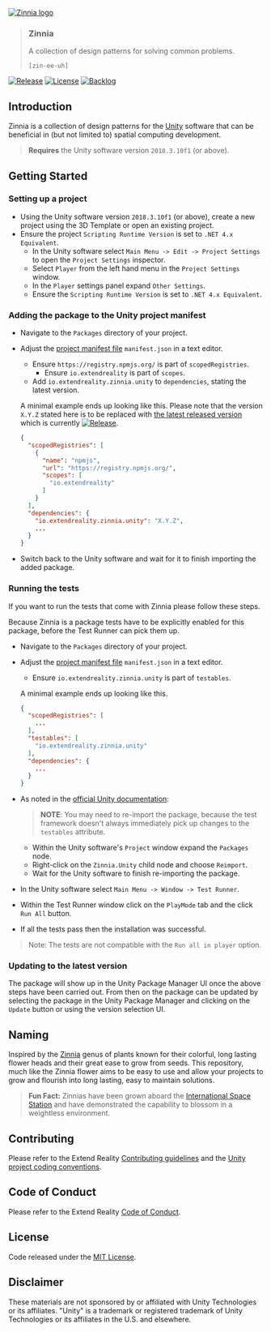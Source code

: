 [![Zinnia logo][Zinnia-Image]](#)

> ### Zinnia
> A collection of design patterns for solving common problems.
>
> `[zin-ee-uh]`

[![Release][Version-Release]][Releases]
[![License][License-Badge]][License]
[![Backlog][Backlog-Badge]][Backlog]

## Introduction

Zinnia is a collection of design patterns for the [Unity] software that can be beneficial in (but not limited to) spatial computing development.

> **Requires** the Unity software version `2018.3.10f1` (or above).

## Getting Started

### Setting up a project

* Using the Unity software version `2018.3.10f1` (or above), create a new project using the 3D Template or open an existing project.
* Ensure the project `Scripting Runtime Version` is set to `.NET 4.x Equivalent`.
  * In the Unity software select `Main Menu -> Edit -> Project Settings` to open the `Project Settings` inspector.
  * Select `Player` from the left hand menu in the `Project Settings` window.
  * In the `Player` settings panel expand `Other Settings`.
  * Ensure the `Scripting Runtime Version` is set to `.NET 4.x Equivalent`.

### Adding the package to the Unity project manifest

* Navigate to the `Packages` directory of your project.
* Adjust the [project manifest file][Project-Manifest] `manifest.json` in a text editor.
  * Ensure `https://registry.npmjs.org/` is part of `scopedRegistries`.
    * Ensure `io.extendreality` is part of `scopes`.
  * Add `io.extendreality.zinnia.unity` to `dependencies`, stating the latest version.

  A minimal example ends up looking like this. Please note that the version `X.Y.Z` stated here is to be replaced with [the latest released version][Latest-Release] which is currently [![Release][Version-Release]][Releases].
  ```json
  {
    "scopedRegistries": [
      {
        "name": "npmjs",
        "url": "https://registry.npmjs.org/",
        "scopes": [
          "io.extendreality"
        ]
      }
    ],
    "dependencies": {
      "io.extendreality.zinnia.unity": "X.Y.Z",
      ...
    }
  }
  ```
* Switch back to the Unity software and wait for it to finish importing the added package.

### Running the tests

If you want to run the tests that come with Zinnia please follow these steps.

Because Zinnia is a package tests have to be explicitly enabled for this package, before the Test Runner can pick them up.

* Navigate to the `Packages` directory of your project.
* Adjust the [project manifest file][Project-Manifest] `manifest.json` in a text editor.
  * Ensure `io.extendreality.zinnia.unity` is part of `testables`.

  A minimal example ends up looking like this.
  ```json
  {
    "scopedRegistries": [
      ...
    ],
    "testables": [
      "io.extendreality.zinnia.unity"
    ],
    "dependencies": {
      ...
    }
  }
  ```
* As noted in the [official Unity documentation][Enable-Tests]:
  > **NOTE**: You may need to re-import the package, because the test framework doesn't always immediately pick up changes to the `testables` attribute.
  * Within the Unity software's `Project` window expand the `Packages` node.
  * Right-click on the `Zinnia.Unity` child node and choose `Reimport`.
  * Wait for the Unity software to finish re-importing the package.
* In the Unity software select `Main Menu -> Window -> Test Runner`.
* Within the Test Runner window click on the `PlayMode` tab and the click `Run All` button.
* If all the tests pass then the installation was successful.

> Note: The tests are not compatible with the `Run all in player` option.

### Updating to the latest version

The package will show up in the Unity Package Manager UI once the above steps have been carried out. From then on the package can be updated by selecting the package in the Unity Package Manager and clicking on the `Update` button or using the version selection UI.

## Naming

Inspired by the [Zinnia] genus of plants known for their colorful, long lasting flower heads and their great ease to grow from seeds. This repository, much like the Zinnia flower aims to be easy to use and allow your projects to grow and flourish into long lasting, easy to maintain solutions.

> **Fun Fact:** Zinnias have been grown aboard the [International Space Station] and have demonstrated the capability to blossom in a weightless environment.

## Contributing

Please refer to the Extend Reality [Contributing guidelines] and the [Unity project coding conventions].

## Code of Conduct

Please refer to the Extend Reality [Code of Conduct].

## License

Code released under the [MIT License][License].

## Disclaimer

These materials are not sponsored by or affiliated with Unity Technologies or its affiliates. "Unity" is a trademark or registered trademark of Unity Technologies or its affiliates in the U.S. and elsewhere.

[Zinnia-Image]: https://user-images.githubusercontent.com/1029673/51488711-2ab42c80-1d9e-11e9-94c9-767e804157e7.png
[Version-Release]: https://img.shields.io/github/release/ExtendRealityLtd/Zinnia.Unity.svg
[License-Badge]: https://img.shields.io/github/license/ExtendRealityLtd/Zinnia.Unity.svg
[Backlog-Badge]: https://img.shields.io/badge/project-backlog-78bdf2.svg

[Releases]: ../../releases
[License]: LICENSE.md
[Backlog]: http://tracker.vrtk.io

[Unity]: https://unity3d.com/
[Latest-Release]: ../../releases/latest
[Project-Manifest]: https://docs.unity3d.com/Manual/upm-manifestPrj.html
[Enable-Tests]: https://docs.unity3d.com/Manual/cus-tests.html

[Zinnia]: https://en.wikipedia.org/wiki/Zinnia
[International Space Station]: https://www.nasa.gov/image-feature/first-flower-grown-in-space-stations-veggie-facility

[Contributing guidelines]: https://github.com/ExtendRealityLtd/.github/blob/master/CONTRIBUTING.md
[Unity project coding conventions]: https://github.com/ExtendRealityLtd/.github/blob/master/CONVENTIONS/UNITY3D.md
[Code of Conduct]: https://github.com/ExtendRealityLtd/.github/blob/master/CODE_OF_CONDUCT.md